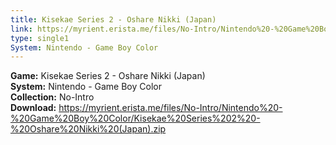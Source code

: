 ```yaml
---
title: Kisekae Series 2 - Oshare Nikki (Japan)
link: https://myrient.erista.me/files/No-Intro/Nintendo%20-%20Game%20Boy%20Color/Kisekae%20Series%202%20-%20Oshare%20Nikki%20(Japan).zip
type: single1
System: Nintendo - Game Boy Color
---
```

<b>Game:</b> Kisekae Series 2 - Oshare Nikki (Japan)<br>
<b>System:</b> Nintendo - Game Boy Color<br>
<b>Collection:</b> No-Intro<br>
<b>Download:</b> https://myrient.erista.me/files/No-Intro/Nintendo%20-%20Game%20Boy%20Color/Kisekae%20Series%202%20-%20Oshare%20Nikki%20(Japan).zip